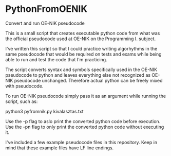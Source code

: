 # PythonFromOENIK
Convert and run OE-NIK pseudocode

This is a small script that creates executable python code from what
was the official pseudocode used at OE-NIK on the Programming I. subject.

I've written this script so that I could practice writing algorhythms
in the same pseudocode that would be required on tests and exams while
being able to run and test the code that I'm practicing.

The script converts syntax and symbols specifically used in the OE-NIK
pseudocode to python and leaves everything else not recognized as
OE-NIK pseudocode unchanged. Therefore actual python can be freely
mixed with pseudocode.

To run OE-NIK pseudocode simply pass it as an argument while running
the script, such as:

python3 pyfromnik.py kivalasztas.txt

Use the -p flag to aslo print the converted python code before
execution. Use the -pn flag to only print the converted python
code without executing it.

I've included a few example pseudocode files in this repository.
Keep in mind that these example files have LF line endings.

